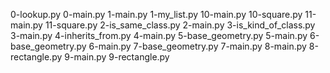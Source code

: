 0-lookup.py
0-main.py
1-main.py
1-my_list.py
10-main.py
10-square.py
11-main.py
11-square.py
2-is_same_class.py
2-main.py
3-is_kind_of_class.py
3-main.py
4-inherits_from.py
4-main.py
5-base_geometry.py
5-main.py
6-base_geometry.py
6-main.py
7-base_geometry.py
7-main.py
8-main.py
8-rectangle.py
9-main.py
9-rectangle.py
